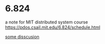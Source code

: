 # 6.824
a note for MIT distributed system course https://pdos.csail.mit.edu/6.824/schedule.html

[some disscusion](https://github.com/chaozh/MIT-6.824/issues)